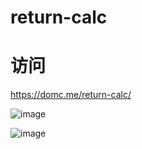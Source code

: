 # return-calc

# 访问

https://domc.me/return-calc/

![image](https://github.com/user-attachments/assets/c0741fa0-50ce-4b31-aad3-eed19f396722)

![image](https://github.com/user-attachments/assets/808d7176-d742-45e3-b9a5-98da64a16c8b)
